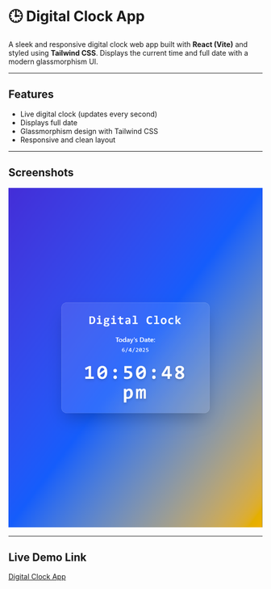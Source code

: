 # 🕒 Digital Clock App

A sleek and responsive digital clock web app built with **React (Vite)** and styled using **Tailwind CSS**. Displays the current time and full date with a modern glassmorphism UI.

---

## Features

- Live digital clock (updates every second)
- Displays full date
- Glassmorphism design with Tailwind CSS
- Responsive and clean layout

---

## Screenshots

![alt text](react-digitalclock.png)

---

## Live Demo Link

[Digital Clock App](https://react-digitalclock-p01.netlify.app/)
